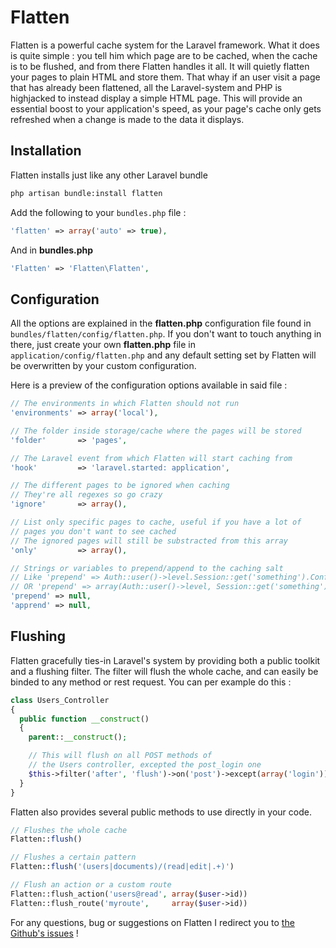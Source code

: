 # Flatten

Flatten is a powerful cache system for the Laravel framework. What it does is quite simple : you tell him which page are to be cached, when the cache is to be flushed, and from there Flatten handles it all. It will quietly flatten your pages to plain HTML and store them. That whay if an user visit a page that has already been flattened, all the Laravel-system and PHP is highjacked to instead display a simple HTML page.
This will provide an essential boost to your application's speed, as your page's cache only gets refreshed when a change is made to the data it displays.

<a name='installation'></a>
## Installation

Flatten installs just like any other Laravel bundle

```bash
php artisan bundle:install flatten
```

Add the following to your `bundles.php` file :

```php
'flatten' => array('auto' => true),
```

And in **bundles.php**

```php
'Flatten' => 'Flatten\Flatten',
```

<a name='configuration'></a>
## Configuration

All the options are explained in the **flatten.php** configuration file found in `bundles/flatten/config/flatten.php`. If you don't want to touch anything in there, just create your own **flatten.php** file in `application/config/flatten.php` and any default setting set by Flatten will be overwritten by your custom configuration.

Here is a preview of the configuration options available in said file :

```php
// The environments in which Flatten should not run
'environments' => array('local'),

// The folder inside storage/cache where the pages will be stored
'folder'       => 'pages',

// The Laravel event from which Flatten will start caching from
'hook'         => 'laravel.started: application',

// The different pages to be ignored when caching
// They're all regexes so go crazy
'ignore'       => array(),

// List only specific pages to cache, useful if you have a lot of
// pages you don't want to see cached
// The ignored pages will still be substracted from this array
'only'         => array(),

// Strings or variables to prepend/append to the caching salt
// Like 'prepend' => Auth::user()->level.Session::get('something').Config::get('application.language')
// OR 'prepend' => array(Auth::user()->level, Session::get('something'), ...)
'prepend' => null,
'apprend' => null,
```

<a name='flushing'></a>
## Flushing

Flatten gracefully ties-in Laravel's system by providing both a public toolkit and a flushing filter.
The filter will flush the whole cache, and can easily be binded to any method or rest request. You can per example do this :

```php
class Users_Controller
{
  public function __construct()
  {
    parent::__construct();

    // This will flush on all POST methods of
    // the Users controller, excepted the post_login one
    $this->filter('after', 'flush')->on('post')->except(array('login'));
  }
}
```

Flatten also provides several public methods to use directly in your code.

```php
// Flushes the whole cache
Flatten::flush()

// Flushes a certain pattern
Flatten::flush('(users|documents)/(read|edit|.+)')

// Flush an action or a custom route
Flatten::flush_action('users@read', array($user->id))
Flatten::flush_route('myroute',     array($user->id))
```

For any questions, bug or suggestions on Flatten I redirect you to [the Github's issues](https://github.com/Anahkiasen/flatten/issues) !